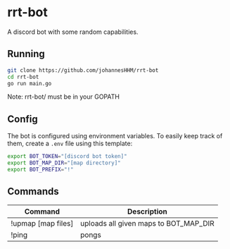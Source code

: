 # rrt-bot
A discord bot with some random capabilities.

## Running
```sh
git clone https://github.com/johannesHHM/rrt-bot
cd rrt-bot
go run main.go
```
Note: rrt-bot/ must be in your GOPATH

## Config
The bot is configured using environment variables.
To easily keep track of them, create a `.env` file using this template:
```sh
export BOT_TOKEN="[discord bot token]"
export BOT_MAP_DIR="[map directory]"
export BOT_PREFIX="!"
```

## Commands
| Command              | Description                                                   |
|----------------------|---------------------------------------------------------------|
| !upmap [map files]   | uploads all given maps to BOT_MAP_DIR                         |
| !ping                | pongs                                                         |

